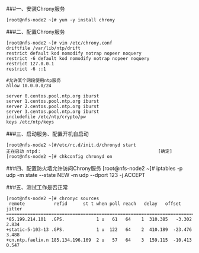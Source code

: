 ###一、安装Chrony服务

    [root@nfs-node2 ~]# yum -y install chrony
    
###二、配置Chrony服务
    
    [root@nfs-node2 ~]# vim /etc/chrony.conf 
    driftfile /var/lib/ntp/drift
    restrict default kod nomodify notrap nopeer noquery
    restrict -6 default kod nomodify notrap nopeer noquery
    restrict 127.0.0.1 
    restrict -6 ::1
    
    #允许某个网段使用ntp服务
    allow 10.0.0.0/24
    
    server 0.centos.pool.ntp.org iburst
    server 1.centos.pool.ntp.org iburst
    server 2.centos.pool.ntp.org iburst
    server 3.centos.pool.ntp.org iburst
    includefile /etc/ntp/crypto/pw
    keys /etc/ntp/keys
    
###三、启动服务、配置开机自启动

    [root@nfs-node2 ~]#/etc/rc.d/init.d/chronyd start 
    正在启动 ntpd：                                            [确定]
    [root@nfs-node2 ~]# chkconfig chronyd on


###四、配置防火墙允许访问Chrony服务
    [root@nfs-node2 ~]# iptables -p udp -m state --state NEW -m udp --dport 123 -j ACCEPT 
    
###五、测试工作是否正常
    
    [root@nfs-node2 ~]# chronyc sources 
     remote           refid      st t when poll reach   delay   offset  jitter
    ==============================================================================
    *85.199.214.101  .GPS.            1 u   61   64    1  310.385   -3.302   2.834
    +static-5-103-13 .GPS.            1 u  122   64    2  410.189  -23.476   3.488
    +cn.ntp.faelix.n 185.134.196.169  2 u   57   64    3  159.115  -10.413   0.547
    